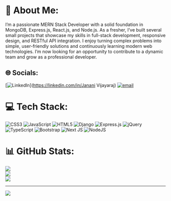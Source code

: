 # 💫 About Me:
I’m a passionate MERN Stack Developer with a solid foundation in MongoDB, Express.js, React.js, and Node.js. As a fresher, I’ve built several small projects that showcase my skills in full-stack development, responsive design, and RESTful API integration. I enjoy turning complex problems into simple, user-friendly solutions and continuously learning modern web technologies. I’m now looking for an opportunity to contribute to a dynamic team and grow as a professional developer.


## 🌐 Socials:
[![LinkedIn](https://img.shields.io/badge/LinkedIn-%230077B5.svg?logo=linkedin&logoColor=white)](https://linkedin.com/in/Janani Vijayaraj) [![email](https://img.shields.io/badge/Email-D14836?logo=gmail&logoColor=white)](mailto:jananivijayaraj99@gmail.com) 

# 💻 Tech Stack:
![CSS3](https://img.shields.io/badge/css3-%231572B6.svg?style=for-the-badge&logo=css3&logoColor=white) ![JavaScript](https://img.shields.io/badge/javascript-%23323330.svg?style=for-the-badge&logo=javascript&logoColor=%23F7DF1E) ![HTML5](https://img.shields.io/badge/html5-%23E34F26.svg?style=for-the-badge&logo=html5&logoColor=white) ![Django](https://img.shields.io/badge/django-%23092E20.svg?style=for-the-badge&logo=django&logoColor=white) ![Express.js](https://img.shields.io/badge/express.js-%23404d59.svg?style=for-the-badge&logo=express&logoColor=%2361DAFB) ![jQuery](https://img.shields.io/badge/jquery-%230769AD.svg?style=for-the-badge&logo=jquery&logoColor=white) ![TypeScript](https://img.shields.io/badge/typescript-%23007ACC.svg?style=for-the-badge&logo=typescript&logoColor=white) ![Bootstrap](https://img.shields.io/badge/bootstrap-%238511FA.svg?style=for-the-badge&logo=bootstrap&logoColor=white) ![Next JS](https://img.shields.io/badge/Next-black?style=for-the-badge&logo=next.js&logoColor=white) ![NodeJS](https://img.shields.io/badge/node.js-6DA55F?style=for-the-badge&logo=node.js&logoColor=white)
# 📊 GitHub Stats:
![](https://github-readme-stats.vercel.app/api?username=JananiVijayaraj&theme=dark&hide_border=false&include_all_commits=false&count_private=false)<br/>
![](https://nirzak-streak-stats.vercel.app/?user=JananiVijayaraj&theme=dark&hide_border=false)<br/>
![](https://github-readme-stats.vercel.app/api/top-langs/?username=JananiVijayaraj&theme=dark&hide_border=false&include_all_commits=false&count_private=false&layout=compact)

---
[![](https://visitcount.itsvg.in/api?id=JananiVijayaraj&icon=0&color=0)](https://visitcount.itsvg.in)

<!-- Proudly created with GPRM ( https://gprm.itsvg.in ) -->
